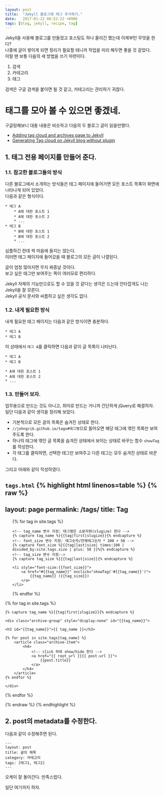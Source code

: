 ```yaml
---
layout: post
title:  "Jekyll 블로그에 태그 추가하기."
date:   2017-01-22 08:52:22 +0900
tags: [blog, jekyll, recipe, tag]
---
```


Jekyll을 사용해 블로그를 만들었고 포스팅도 하나 올리긴 했는데 이제부턴 무엇을 한다?  
나중에 글이 쌓이게 되면 정리가 필요할 테니까 작업을 미리 해두면 좋을 것 같았다.  
이럴 땐 보통 다음의 세 방법을 쓰기 마련이다.

1. 검색
2. 카테고리
3. 태그

검색은 구글 검색을 붙이면 될 것 같고, 카테고리는 관리하기 귀찮다.  

# 태그를 모아 볼 수 있으면 좋겠네.

구글링해보니 대충 내용은 비슷하고 다음의 두 블로그 글이 읽을만했다.
* [Adding tag cloud and archives page to Jekyll][link1]
* [Generating Tag cloud on Jekyll blog without plugin][link2]

[link1]: https://blog.meinside.pe.kr/Adding-tag-cloud-and-archives-page-to-Jekyll/
[link2]: https://superdevresources.com/tag-cloud-jekyll/

## 1. 태그 전용 페이지를 만들어 준다.

### 1.1. 참고한 블로그들의 방식
다른 블로그에서 소개하는 방식들은 태그 페이지에 들어가면 모든 포스트 목록이 화면에 나타나게 되어 있었다.  
다음과 같은 형식이다.

```
* 태그 A
    * A에 대한 포스트 1
    * A에 대한 포스트 2
    * ...
* 태그 B
    * B에 대한 포스트 1
    * B에 대한 포스트 2
    * ...
```

심플하긴 한데 썩 마음에 들지는 않는다.  
이러면 태그 페이지에 들어갔을 때 블로그의 모든 글이 나열된다.

글이 엄청 많아지면 무지 짜증날 것이다.  
보고 싶은 태그만 보여주는 쪽이 여러모로 편리하다.

Jekyll 자체의 기능만으로도 할 수 있을 것 같다는 생각은 드는데 안타깝게도 나는 Jekyll을 잘 모른다.  
Jekyll 공식 문서와 씨름하고 싶은 생각도 없다.  

### 1.2. 내게 필요한 방식
내게 필요한 태그 페이지는 다음과 같은 방식이면 충분하다.

```
* 태그 A
* 태그 B
```

이 상태에서 `태그 A`를 클릭하면 다음과 같이 글 목록이 나타난다.

```
* 태그 A
* 태그 B

* A에 대한 포스트 1
* A에 대한 포스트 2
* ...
```

### 1.3. 만들어 보자.

업무용으로 만드는 것도 아니고, 취미로 만드는 거니까 간단하게 jQuery로 해결하자.  
일단 다음과 같이 생각을 정리해 보았다.

* 기본적으로 모든 글의 목록은 숨겨진 상태로 한다.
* `//johngrib.github.io/tags#태그명`으로 들어오면 해당 태그에 엮인 목록만 보여주도록 한다.
* 하나의 태그에 엮인 글 목록을 숨겨진 상태에서 보이는 상태로 바꾸는 함수 `showTag`를 작성한다.
* 각 태그를 클릭하면, 선택한 태그만 보여주고 다른 태그는 모두 숨겨진 상태로 바꾼다.

그리고 아래와 같이 작성하였다.

`tags.html`
{% highlight html linenos=table %}
{% raw %}
---
layout: page
permalink: /tags/
title: Tag
---

<ul class="tag-cloud">
{% for tag in site.tags %}

    <!-- tag_name 변수 지정: 태그명은 소문자화(slugize) 한다 -->
    {% capture tag_name %}{{tag|first|slugize}}{% endcapture %}
    <!-- font_size 변수 지정: 태그숫자/전체태그숫자 * 100 + 50 -->
    {% capture font_size %}{{tag|last|size| times:100 | divided_by:site.tags.size | plus: 50 }}%{% endcapture %}
    <!-- tag_size 변수 지정-->
    {% capture tag_size %}{{tag|last|size}}{% endcapture %}

    <li style="font-size:{{font_size}}">
        <a href="#{{tag_name}}" onclick="showTag('#{{tag_name}}')">
            {{tag_name}} ({{tag_size}})
        </a>
    </li>

{% endfor %}
</ul>

<div id="archives">
{% for tag in site.tags %}

    {% capture tag_name %}{{tag|first|slugize}}{% endcapture %}

    <div class="archive-group" style="display:none" id="{{tag_name}}">

    <h3 id="{{tag_name}}">{{ tag_name }}</h3>

    {% for post in site.tags[tag_name] %}
        <article class="archive-item">
            <h4>
                <!-- click 하여 show/hide 한다 -->
                <a href="{{ root_url }}{{ post.url }}">
                    {{post.title}}
                </a>
            </h4>
        </article>
    {% endfor %}

    </div>
{% endfor %}
</div>

<script src="//ajax.googleapis.com/ajax/libs/jquery/3.1.1/jquery.min.js"></script>
<script>
    $(document).ready(function init(){
        var url = window.location.href;
        var req = /#([^\s]+)$/.exec(url);

        if(!Array.isArray(req)) {
            return false;
        }
        var selector = '#' + req.pop();
        showTag(selector);
    });

    function showTag(selector) {
        $('.archive-group').hide();
        $(selector).show();
    }
</script>
{% endraw %}
{% endhighlight %}

## 2. post의 metadata를 수정한다.

다음과 같이 수정해주면 된다.

```
---
layout: post
title: 글의 제목
category: 카테고리
tags: [태그1, 태그2]
---
```

오케이 잘 돌아간다. 만족스럽다.

일단 여기까지 하자.

